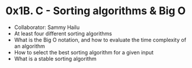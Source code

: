 # 0x1B. C - Sorting algorithms & Big O
* Collaborator: Sammy Hailu
* At least four different sorting algorithms
* What is the Big O notation, and how to evaluate the time complexity of an algorithm
* How to select the best sorting algorithm for a given input
* What is a stable sorting algorithm
